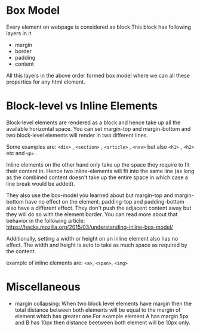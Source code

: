  # Box Model

Every element on webpage is considered as block.This block has following layers in it

 - margin
 - border
 - padding
 - content

All this layers in the above order formed box model where we can all these properties for any html element.

# Block-level vs Inline Elements

Block-level elements are rendered as a block and hence take up all the available horizontal space. You can set margin-top and margin-bottom and two block-level elements will render in two different lines.

Some examples are: `<div>` , `<section>` , `<article>` , `<nav>`  but also `<h1>` , `<h2>`  etc and `<p>` .

Inline elements on the other hand only take up the space they require to fit their content in. Hence two inline-elements will fit into the same line (as long as the combined content doesn't take up the entire space in which case a line break would be added).

They also use the box-model you learned about but margin-top  and margin-bottom  have no effect on the element. padding-top  and padding-bottom  also have a different effect. They don't push the adjacent content away but they will do so with the element border. You can read more about that behavior in the following article: https://hacks.mozilla.org/2015/03/understanding-inline-box-model/

Additionally, setting a width  or height  on an inline element also has no effect. The width and height is auto to take as much space as required by the content.

example of inline elements are: `<a>`, `<span>`, `<img>`

# Miscellaneous
- margin collapsing: When two block level elements have margin then the total distance between both elements will be equal to the margin of element which has greater one.For example element A has margin 5px and B has 10px then distance beetween both element will be 10px only.